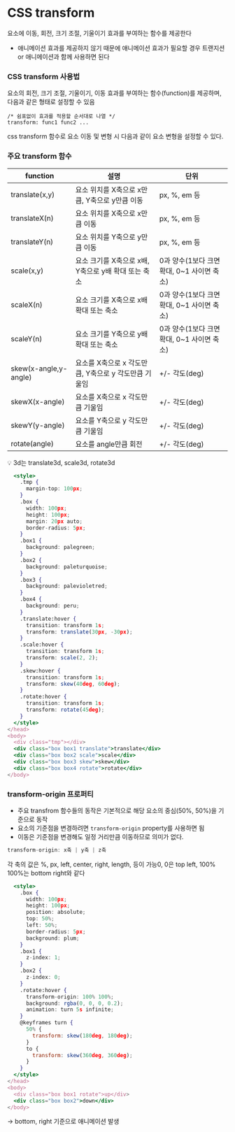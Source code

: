 # CSS transform

요소에 이동, 회전, 크기 조절, 기울이기 효과를 부여하는 함수를 제공한다

- 애니메이션 효과를 제공하지 않기 때문에 애니메이션 효과가 필요할 경우 트랜지션 or 애니메이션과 함께 사용하면 된다

### CSS transform 사용법

요소의 회전, 크기 조절, 기울이기, 이동 효과를 부여하는 함수(function)를 제공하며, 다음과 같은 형태로 설정할 수 있음

```
/* 쉼표없이 효과를 적용할 순서대로 나열 */
transform: func1 func2 ...

```

css transform 함수로 요소 이동 및 변형 시 다음과 같이 요소 변형을 설정할 수 있다.

### **주요 transform 함수**

| function              | 설명                                                 | 단위                                       |
| --------------------- | ---------------------------------------------------- | ------------------------------------------ |
| translate(x,y)        | 요소 위치를 X축으로 x만큼, Y축으로 y만큼 이동        | px, %, em 등                               |
| translateX(n)         | 요소 위치를 X축으로 x만큼 이동                       | px, %, em 등                               |
| translateY(n)         | 요소 위치를 Y축으로 y만큼 이동                       | px, %, em 등                               |
| scale(x,y)            | 요소 크기를 X축으로 x배, Y축으로 y배 확대 또는 축소  | 0과 양수(1보다 크면 확대, 0~1 사이면 축소) |
| scaleX(n)             | 요소 크기를 X축으로 x배 확대 또는 축소               | 0과 양수(1보다 크면 확대, 0~1 사이면 축소) |
| scaleY(n)             | 요소 크기를 Y축으로 y배 확대 또는 축소               | 0과 양수(1보다 크면 확대, 0~1 사이면 축소) |
| skew(x-angle,y-angle) | 요소를 X축으로 x 각도만큼, Y축으로 y 각도만큼 기울임 | +/- 각도(deg)                              |
| skewX(x-angle)        | 요소를 X축으로 x 각도만큼 기울임                     | +/- 각도(deg)                              |
| skewY(y-angle)        | 요소를 Y축으로 y 각도만큼 기울임                     | +/- 각도(deg)                              |
| rotate(angle)         | 요소를 angle만큼 회전                                | +/- 각도(deg)                              |

<aside>
💡 3d는 translate3d, scale3d, rotate3d

</aside>

```jsx
  <style>
    .tmp {
      margin-top: 100px;
    }
    .box {
      width: 100px;
      height: 100px;
      margin: 20px auto;
      border-radius: 5px;
    }
    .box1 {
      background: palegreen;
    }
    .box2 {
      background: paleturquoise;
    }
    .box3 {
      background: palevioletred;
    }
    .box4 {
      background: peru;
    }
    .translate:hover {
      transition: transform 1s;
      transform: translate(30px, -30px);
    }
    .scale:hover {
      transition: transform 1s;
      transform: scale(2, 2);
    }
    .skew:hover {
      transition: transform 1s;
      transform: skew(40deg, 60deg);
    }
    .rotate:hover {
      transition: transform 1s;
      transform: rotate(45deg);
    }
  </style>
</head>
<body>
  <div class="tmp"></div>
  <div class="box box1 translate">translate</div>
  <div class="box box2 scale">scale</div>
  <div class="box box3 skew">skew</div>
  <div class="box box4 rotate">rotate</div>
</body>
```

### **transform-origin 프로퍼티**

- 주요 transfrom 함수들의 동작은 기본적으로 해당 요소의 중심(50%, 50%)을 기준으로 동작
- 요소의 기준점을 변경하려면 `transform-origin` property를 사용하면 됨
- 이동은 기준점을 변경해도 일정 거리만큼 이동하므로 의미가 없다.

```jsx
transform-origin: x축 | y축 | z축
```

각 축의 값은 %, px, left, center, right, length, 등이 가능0, 0은 top left, 100% 100%는 bottom right와 같다

```jsx
  <style>
    .box {
      width: 100px;
      height: 100px;
      position: absolute;
      top: 50%;
      left: 50%;
      border-radius: 5px;
      background: plum;
    }
    .box1 {
      z-index: 1;
    }
    .box2 {
      z-index: 0;
    }
    .rotate:hover {
      transform-origin: 100% 100%;
      background: rgba(0, 0, 0, 0.2);
      animation: turn 5s infinite;
    }
    @keyframes turn {
      50% {
        transform: skew(180deg, 180deg);
      }
      to {
        transform: skew(360deg, 360deg);
      }
    }
  </style>
</head>
<body>
  <div class="box box1 rotate">up</div>
  <div class="box box2">down</div>
</body>
```

→ bottom, right 기준으로 애니메이션 발생
